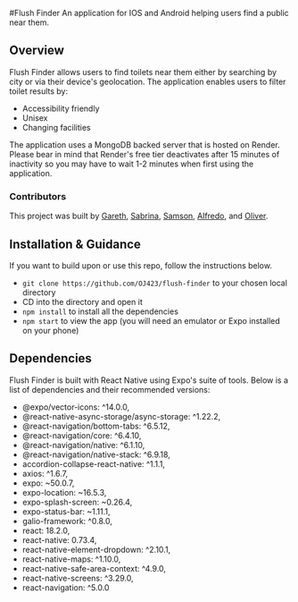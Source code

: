 #Flush Finder
An application for IOS and Android helping users find a public near them.

## Overview
Flush Finder allows users to find toilets near them either by searching by city or via their device's geolocation. The application enables users to filter toilet results by:

- Accessibility friendly
- Unisex
- Changing facilities

The application uses a MongoDB backed server that is hosted on Render. Please bear in mind that Render's free tier deactivates after 15 minutes of inactivity so you may have to wait 1-2 minutes when first using the application.

### Contributors

This project was built by [Gareth](https://github.com/gazdean/), [Sabrina](https://github.com/cls-c), [Samson](https://github.com/samsonthompson), [Alfredo](https://github.com/AlfredoGvz), and [Oliver](https://github.com/OJ423/).

## Installation & Guidance
If you want to build upon or use this repo, follow the instructions below.

- `git clone https://github.com/OJ423/flush-finder` to your chosen local directory
- CD into the directory and open it
- `npm install` to install all the dependencies
- `npm start` to view the app (you will need an emulator or Expo installed on your phone)

## Dependencies
Flush Finder is built with React Native using Expo's suite of tools. Below is a list of dependencies and their recommended versions:

- @expo/vector-icons: ^14.0.0,
- @react-native-async-storage/async-storage: ^1.22.2,
- @react-navigation/bottom-tabs: ^6.5.12,
- @react-navigation/core: ^6.4.10,
- @react-navigation/native: ^6.1.10,
- @react-navigation/native-stack: ^6.9.18,
- accordion-collapse-react-native: ^1.1.1,
- axios: ^1.6.7,
- expo: ~50.0.7,
- expo-location: ~16.5.3,
- expo-splash-screen: ~0.26.4,
- expo-status-bar: ~1.11.1,
- galio-framework: ^0.8.0,
- react: 18.2.0,
- react-native: 0.73.4,
- react-native-element-dropdown: ^2.10.1,
- react-native-maps: ^1.10.0,
- react-native-safe-area-context: ^4.9.0,
- react-native-screens: ^3.29.0,
- react-navigation: ^5.0.0

